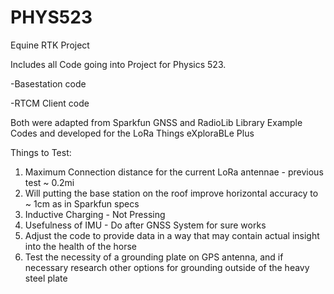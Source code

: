# PHYS523
Equine RTK Project

Includes all Code going into Project for Physics 523.

-Basestation code

-RTCM Client code

Both were adapted from Sparkfun GNSS and RadioLib Library Example Codes and developed for the LoRa Things eXploraBLe Plus

Things to Test:

1. Maximum Connection distance for the current LoRa antennae - previous test ~ 0.2mi
2. Will putting the base station on the roof improve horizontal accuracy to ~ 1cm as in Sparkfun specs
3. Inductive Charging - Not Pressing
4. Usefulness of IMU - Do after GNSS System for sure works
5. Adjust the code to provide data in a way that may contain actual insight into the health of the horse
6. Test the necessity of a grounding plate on GPS antenna, and if necessary research other options for grounding outside of the heavy steel plate
